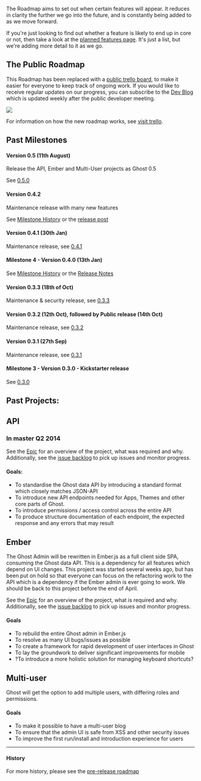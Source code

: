 The Roadmap aims to set out when certain features will appear. It reduces in clarity the further we go into the future, and is constantly being added to as we move forward.

If you're just looking to find out whether a feature is likely to end up in core or not, then take a look at the [planned features page](https://github.com/TryGhost/Ghost/wiki/Planned-Features). It's just a list, but we're adding more detail to it as we go.

## The Public Roadmap

This Roadmap has been replaced with a [public trello board](https://trello.com/b/EceUgtCL/ghost-roadmap), to make it easier for everyone to keep track of ongoing work. If you would like to receive regular updates on our progress, you can subscribe to the [Dev Blog](http://dev.ghost.org) which is updated weekly after the public developer meeting.

[![](https://trello.com/b/EceUgtCL.png)](https://trello.com/b/EceUgtCL/ghost-roadmap)

For information on how the new roadmap works, see [visit trello](https://trello.com/c/0e0L0alW/65-how-does-this-roadmap-work-click-here-to-find-out).

## Past Milestones

#### Version 0.5 (11th August)

Release the API, Ember and Multi-User projects as Ghost 0.5

See [0.5.0](https://github.com/TryGhost/Ghost/commits/0.5.0)

#### Version 0.4.2

Maintenance release with many new features

See [Milestone History](https://github.com/TryGhost/Ghost/wiki/Roadmap-History:-Milestone-4---Version-0.4.0#version-042---theme-updates--major-fixes) or the [release post](http://blog.ghost.org/ghost-0-4-2-maintenance-release/)

#### Version 0.4.1 (30th Jan)

Maintenance release, see [0.4.1](https://github.com/TryGhost/Ghost/commits/0.4.1)

#### Milestone 4 - Version 0.4.0 (13th Jan)

See [Milestone History](https://github.com/TryGhost/Ghost/wiki/Roadmap-History:-Milestone-4---Version-0.4.0) or the [Release Notes](https://github.com/TryGhost/Ghost/wiki/Release-Notes:-0.4.0)

#### Version 0.3.3 (18th of Oct)

Maintenance & security release, see [0.3.3](https://github.com/TryGhost/Ghost/commits/0.3.3)

#### Version 0.3.2 (12th Oct), followed by Public release (14th Oct)

Maintenance release, see [0.3.2](https://github.com/TryGhost/Ghost/commits/0.3.2)

#### Version 0.3.1 (27th Sep)

Maintenance release, see [0.3.1](https://github.com/TryGhost/Ghost/commits/0.3.1)

#### Milestone 3 - Version 0.3.0 - Kickstarter release

See [0.3.0](https://github.com/TryGhost/Ghost/commits/0.3.0)

## Past Projects:

## API

### In master Q2 2014

See the [Epic](https://github.com/TryGhost/Ghost/issues/2124) for an overview of the project, what was required and why. Additionally, see the [issue backlog](https://github.com/TryGhost/Ghost/issues?labels=&milestone=19&page=1&state=open) to pick up issues and monitor progress.

#### Goals:

* To standardise the Ghost data API by introducing a standard format which closely matches JSON-API
* To introduce new API endpoints needed for Apps, Themes and other core parts of Ghost.
* To introduce permissions / access control across the entire API
* To produce structure documentation of each endpoint, the expected response and any errors that may result

## Ember

The Ghost Admin will be rewritten in Ember.js as a full client side SPA, consuming the Ghost data API. This is a dependency for all features which depend on UI changes. This project was started several weeks ago, but has been put on hold so that everyone can focus on the refactoring work to the API which is a dependency if the Ember admin is ever going to work. We should be back to this project before the end of April.

See the [Epic](https://github.com/TryGhost/Ghost/issues/2271) for an overview of the project, what is required and why. Additionally, see the [issue backlog](https://github.com/TryGhost/Ghost/issues?milestone=17&state=open) to pick up issues and monitor progress.

#### Goals

* To rebuild the entire Ghost admin in Ember.js
* To resolve as many UI bugs/issues as possible
* To create a framework for rapid development of user interfaces in Ghost
* To lay the groundwork to deliver significant improvements for mobile
* ?To introduce a more holistic solution for managing keyboard shortcuts?

## Multi-user

Ghost will get the option to add multiple users, with differing roles and permissions. 

#### Goals
* To make it possible to have a multi-user blog
* To ensure that the admin UI is safe from XSS and other security issues
* To improve the first run/install and introduction experience for users

---



#### History 

For more history, please see the [pre-release roadmap](https://github.com/TryGhost/Ghost/wiki/Pre-release-Roadmap)